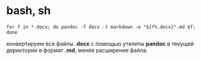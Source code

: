 bash, sh
=

```
for f in *.docx; do pandoc -f docx -t markdown -o "${f%.docx}".md $f; done
```
конвертируем все файлы **.docx**  с помощью утилиты **pandoc**  в текущей дериктории в формат **.md**, меняя расширение файла.